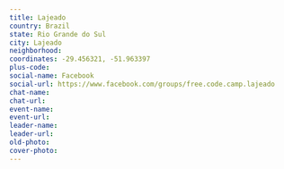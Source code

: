 ```yaml
---
title: Lajeado
country: Brazil
state: Rio Grande do Sul
city: Lajeado
neighborhood: 
coordinates: -29.456321, -51.963397
plus-code:
social-name: Facebook
social-url: https://www.facebook.com/groups/free.code.camp.lajeado
chat-name:
chat-url:
event-name:
event-url:
leader-name:
leader-url:
old-photo: 
cover-photo:
---
```

